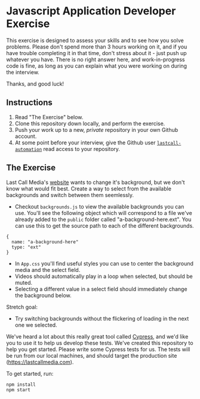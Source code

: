 Javascript Application Developer Exercise
=====================================

This exercise is designed to assess your skills and to see how you solve problems. Please don't spend more than 3 hours working on it, and if you have trouble completing it in that time, don't stress about it - just push up whatever you have. There is no right answer here, and work-in-progress code is fine, as long as you can explain what you were working on during the interview.

Thanks, and good luck!

Instructions
------------

1. Read "The Exercise" below.
2. Clone this repository down locally, and perform the exercise.
3. Push your work up to a new, *private* repository in your own Github account.
4. At some point before your interview, give the Github user [`lastcall-automation`](https://github.com/lastcall-automation) read access to your repository.

The Exercise
------------

Last Call Media's [website](https://lastcallmedia.com) wants to change it's background, but we don't know what would fit best. Create a way to select from the available backgrounds and switch between them seemlessly.

* Checkout `backgrounds.js` to view the available backgrounds you can use. You'll see the following object which will correspond to a file we've already added to the `public` folder called "a-background-here.ext". You can use this to get the source path to each of the different backgrounds.
```
{
  name: "a-background-here"
  type: "ext"
}
```
* In `App.css` you'll find useful styles you can use to center the background media and the select field.
* Videos should automatically play in a loop when selected, but should be muted.
* Selecting a different value in a select field should immediately change the background below.

Stretch goal:
* Try switching backgrounds without the flickering of loading in the next one we selected.

We've heard a lot about this really great tool called [Cypress](https://www.cypress.io/), and we'd like you to use it to help us develop these tests. We've created this repository to help you get started. Please write some Cypress tests for us. The tests will be run from our local machines, and should target the production site (https://lastcallmedia.com).

To get started, run:

```
npm install
npm start
```
